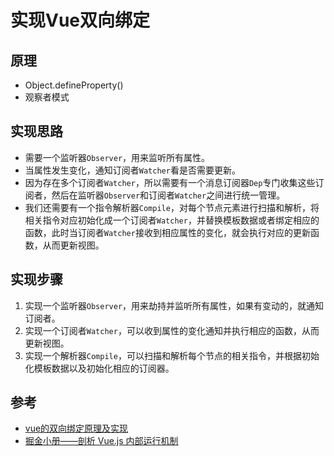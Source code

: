 # 实现Vue双向绑定

## 原理
- Object.defineProperty()
- 观察者模式

## 实现思路
- 需要一个监听器`Observer`，用来监听所有属性。
- 当属性发生变化，通知订阅者`Watcher`看是否需要更新。
- 因为存在多个订阅者`Watcher`，所以需要有一个消息订阅器`Dep`专门收集这些订阅者，然后在监听器`Observer`和订阅者`Watcher`之间进行统一管理。
- 我们还需要有一个指令解析器`Compile`，对每个节点元素进行扫描和解析，将相关指令对应初始化成一个订阅者`Watcher`，并替换模板数据或者绑定相应的函数，此时当订阅者`Watcher`接收到相应属性的变化，就会执行对应的更新函数，从而更新视图。

## 实现步骤
1. 实现一个监听器`Observer`，用来劫持并监听所有属性，如果有变动的，就通知订阅者。
2. 实现一个订阅者`Watcher`，可以收到属性的变化通知并执行相应的函数，从而更新视图。
3. 实现一个解析器`Compile`，可以扫描和解析每个节点的相关指令，并根据初始化模板数据以及初始化相应的订阅器。

## 参考
- [vue的双向绑定原理及实现](http://www.cnblogs.com/canfoo/p/6891868.html)
- [掘金小册——剖析 Vue.js 内部运行机制]()